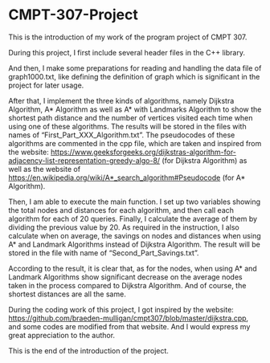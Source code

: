 # CMPT-307-Project
This is the introduction of my work of the program project of CMPT 307.

During this project, I first include several header files in the C++ library. 

And then, I make some preparations for reading and handling the data file of graph1000.txt, like defining the definition of graph which is significant in the project for later usage.

After that, I implement the three kinds of algorithms, namely Dijkstra Algorithm, A* Algorithm as well as A* with Landmarks Algorithm to show the shortest path distance and the number of vertices visited each time when using one of these algorithms. The results will be stored in the files with names of “First_Part_XXX_Algorithm.txt”. The pseudocodes of these algorithms are commented in the cpp file, which are taken and inspired from the website: https://www.geeksforgeeks.org/dijkstras-algorithm-for-adjacency-list-representation-greedy-algo-8/ (for Dijkstra Algorithm) as well as the website of https://en.wikipedia.org/wiki/A*_search_algorithm#Pseudocode (for A* Algorithm).

Then, I am able to execute the main function. I set up two variables showing the total nodes and distances for each algorithm, and then call each algorithm for each of 20 queries. Finally, I calculate the average of them by dividing the previous value by 20. As required in the instruction, I also calculate when on average, the savings on nodes and distances when using A* and Landmark Algorithms instead of Dijkstra Algorithm. The result will be stored in the file with name of “Second_Part_Savings.txt”.

According to the result, it is clear that, as for the nodes, when using A* and Landmark Algorithms show significant decrease on the average nodes taken in the process compared to Dijkstra Algorithm. And of course, the shortest distances are all the same.

During the coding work of this project, I got inspired by the website: https://github.com/braeden-mulligan/cmpt307/blob/master/dijkstra.cpp, and some codes are modified from that website. And I would express my great appreciation to the author.

This is the end of the introduction of the project.
